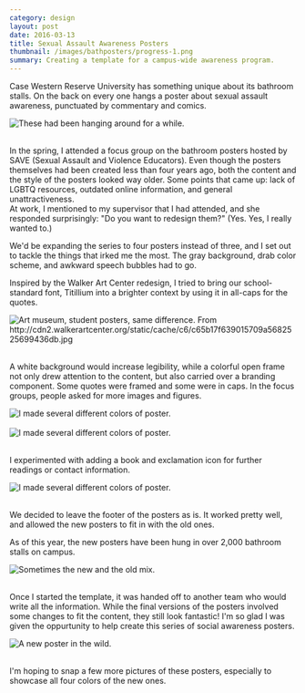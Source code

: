 ```yaml
---
category: design
layout: post
date: 2016-03-13
title: Sexual Assault Awareness Posters
thumbnail: /images/bathposters/progress-1.png
summary: Creating a template for a campus-wide awareness program.
---
```


Case Western Reserve University has something unique about its bathroom stalls. On the back on every one hangs a poster about sexual assault awareness, punctuated by commentary and comics. 

<div class = "post-image">
<image height="auto" alt ="These had been hanging around for a while." src= "/images/bathposters/old-1.jpg"/> <br/>
</div>
<br/>

In the spring, I attended a focus group on the bathroom posters hosted by SAVE (Sexual Assault and Violence Educators). Even though the posters themselves had been created less than four years ago, both the content and the style of the posters looked way older. Some points that came up: lack of LGBTQ resources, outdated online information, and general unattractiveness.  
At work, I mentioned to my supervisor that I had attended, and she responded surprisingly: "Do you want to redesign them?"
(Yes. Yes, I really wanted to.)

We'd be expanding the series to four posters instead of three, and I set out to tackle the things that irked me the most. The gray background, drab color scheme, and awkward speech bubbles had to go. 

Inspired by the Walker Art Center redesign, I tried to bring our school-standard font, Titillium into a brighter context by using it in all-caps for the quotes.
<div class = "post-image">
<image height="auto" alt ="Art museum, student posters, same difference. From http://cdn2.walkerartcenter.org/static/cache/c6/c65b17f639015709a5682525699436db.jpg" src= "/images/bathposters/walker.jpg"/> <br/>
</div>
<br/>

A white background would increase legibility, while a colorful open frame not only drew attention to the content, but also carried over a branding component. Some quotes were framed and some were in caps. In the focus groups, people asked for more images and figures.
<div class = "post-image">
<image height="auto" alt ="I made several different colors of poster." src= "/images/bathposters/purple-redesign.png"/> <br/>
</div>
<br/>

<div class = "post-image">
<image height="auto" alt ="I made several different colors of poster." src= "/images/bathposters/green_redesign.png"/> <br/>
</div>
<br/>

I experimented with adding a book and exclamation icon for further readings or contact information.

<div class = "post-image">
<image height="auto" alt ="I made several different colors of poster." src= "/images/bathposters/progress-1.png"/> <br/>
</div>
<br/>

We decided to leave the footer of the posters as is. It worked pretty well, and allowed the new posters to fit in with the old ones.

As of this year, the new posters have been hung in over 2,000 bathroom stalls on campus.

<div class = "post-image">
<image height="auto" alt ="Sometimes the new and the old mix." src= "/images/bathposters/old-2.jpg"/> <br/>
</div>
<br/>

Once I started the template, it was handed off to another team who would write all the information. While the final versions of the posters involved some changes to fit the content, they still look fantastic! I'm so glad I was given the oppurtunity to help create this series of social awareness posters. 

<div class = "post-image">
<image height="auto" alt ="A new poster in the wild." src= "/images/bathposters/new-1.jpg"/> <br/>
</div>
<br/>

I'm hoping to snap a few more pictures of these posters, especially to showcase all four colors of the new ones.
